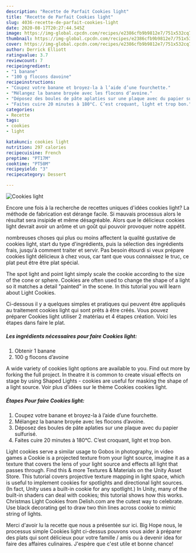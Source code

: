 ```yaml
---
description: "Recette de Parfait Cookies light"
title: "Recette de Parfait Cookies light"
slug: 4036-recette-de-parfait-cookies-light
date: 2020-08-17T20:27:44.545Z
image: https://img-global.cpcdn.com/recipes/e2386cfb9b9812e7/751x532cq70/cookies-light-photo-principale-de-la-recette.jpg
thumbnail: https://img-global.cpcdn.com/recipes/e2386cfb9b9812e7/751x532cq70/cookies-light-photo-principale-de-la-recette.jpg
cover: https://img-global.cpcdn.com/recipes/e2386cfb9b9812e7/751x532cq70/cookies-light-photo-principale-de-la-recette.jpg
author: Derrick Elliott
ratingvalue: 3.7
reviewcount: 7
recipeingredient:
- "1 banane"
- "100 g flocons davoine"
recipeinstructions:
- "Coupez votre banane et broyez-la à l’aide d’une fourchette."
- "Mélangez la banane broyée avec les flocons d’avoine."
- "Déposez des boules de pâte aplaties sur une plaque avec du papier sulfurisé."
- "Faites cuire 20 minutes à 180°C. C’est croquant, light et trop bon."
categories:
- Recette
tags:
- cookies
- light

katakunci: cookies light 
nutrition: 297 calories
recipecuisine: French
preptime: "PT17M"
cooktime: "PT50M"
recipeyield: "3"
recipecategory: Dessert

---
```



![Cookies light](https://img-global.cpcdn.com/recipes/e2386cfb9b9812e7/751x532cq70/cookies-light-photo-principale-de-la-recette.jpg)

Encore une fois à la recherche de recettes uniques d'idées cookies light? La méthode de fabrication est dérange facile. Si mauvais processus alors le résultat sera insipide et même désagréable. Alors que le délicieux cookies light devrait avoir un arôme et un goût qui pouvoir provoquer notre appétit.

nombreuses choses qui plus ou moins affectent la qualité gustative de cookies light, start du type d'ingrédients, puis la sélection des ingrédients frais, jusqu'à comment traiter et servir. Pas besoin étourdi si veux prépare cookies light délicieux à chez vous, car tant que vous connaissez le truc, ce plat peut être être plat spécial.

The spot light and point light simply scale the cookie according to the size of the cone or sphere. Cookies are often used to change the shape of a light so it matches a detail &#34;painted&#34; in the scene. In this tutorial you will learn about Light Cookies.


Ci-dessous il y a quelques simples et pratiques qui peuvent être appliqués au traitement cookies light qui sont prêts à être créés. Vous pouvez préparer Cookies light utiliser 2 matériau et 4 étapes création. Voici les étapes dans faire le plat.

<!--inarticleads1-->

##### Les ingrédients nécessaires pour faire Cookies light:

1. Obtenir 1 banane
1.  100 g flocons d’avoine


A wide variety of cookies light options are available to you. Find out more by forking the full project. In theatre it is common to create visual effects on stage by using Shaped Lights - cookies are useful for masking the shape of a light source. Voir plus d&#39;idées sur le thème Cookies cookies light. 

<!--inarticleads2-->

##### Étapes Pour faire Cookies light:

1. Coupez votre banane et broyez-la à l’aide d’une fourchette.
1. Mélangez la banane broyée avec les flocons d’avoine.
1. Déposez des boules de pâte aplaties sur une plaque avec du papier sulfurisé.
1. Faites cuire 20 minutes à 180°C. C’est croquant, light et trop bon.


Light cookies serve a similar usage to Gobos in photography, in video games a Cookie is a projected texture from your light source, imagine it as a texture that covers the lens of your light source and effects all light that passes through. Find this &amp; more Textures &amp; Materials on the Unity Asset Store. This tutorial covers projective texture mapping in light space, which is useful to implement cookies for spotlights and directional light sources. (In fact, Unity uses a built-in cookie for any spotlight.) In Unity, many of the built-in shaders can deal with cookies; this tutorial shows how this works. Christmas Light Cookies from Delish.com are the cutest way to celebrate. Use black decorating gel to draw two thin lines across cookie to mimic string of lights. 


Merci d'avoir lu la recette que nous a présentée sur ici. Big Hope nous, le processus simple Cookies light ci-dessus pouvons vous aider à préparer des plats qui sont délicieux pour votre famille / amis ou à devenir idea for faire des affaires culinaires. J'espère que c'est utile et bonne chance!
